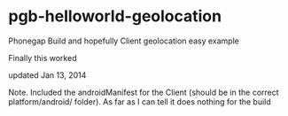 pgb-helloworld-geolocation
==========================

Phonegap Build and hopefully Client geolocation easy example


Finally this worked 


updated Jan 13, 2014


Note. Included the androidManifest for the Client (should be in the correct platform/android/ folder). As far as I can tell it does nothing for the build
